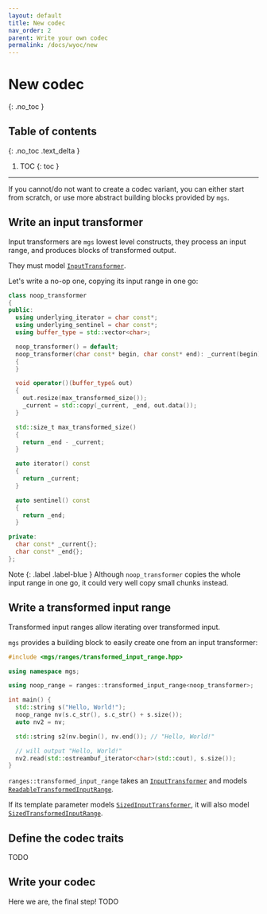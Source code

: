 ```yaml
---
layout: default
title: New codec
nav_order: 2
parent: Write your own codec
permalink: /docs/wyoc/new
---
```


# New codec
{: .no_toc }

## Table of contents
{: .no_toc .text_delta }

1. TOC
{: toc }

---

If you cannot/do not want to create a codec variant, you can either start from scratch, or use more abstract building blocks provided by `mgs`.

## Write an input transformer

Input transformers are `mgs` lowest level constructs, they process an input range, and produces blocks of transformed output.

They must model [`InputTransformer`](/docs/concepts/input_transformer).

Let's write a no-op one, copying its input range in one go:

```cpp
class noop_transformer
{
public:
  using underlying_iterator = char const*;
  using underlying_sentinel = char const*;
  using buffer_type = std::vector<char>;

  noop_transformer() = default;
  noop_transformer(char const* begin, char const* end): _current(begin), _end(end)
  {
  }

  void operator()(buffer_type& out)
  {
    out.resize(max_transformed_size());
    _current = std::copy(_current, _end, out.data());
  }

  std::size_t max_transformed_size()
  {
    return _end - _current;
  }

  auto iterator() const
  {
    return _current;
  }

  auto sentinel() const
  {
    return _end;
  }

private:
  char const* _current{};
  char const* _end{};
};
```

Note
{: .label .label-blue }
Although `noop_transformer` copies the whole input range in one go, it could very well copy small chunks instead.

## Write a transformed input range

Transformed input ranges allow iterating over transformed input.

`mgs` provides a building block to easily create one from an input transformer:

```cpp
#include <mgs/ranges/transformed_input_range.hpp>

using namespace mgs;

using noop_range = ranges::transformed_input_range<noop_transformer>;

int main() {
  std::string s("Hello, World!");
  noop_range nv(s.c_str(), s.c_str() + s.size());
  auto nv2 = nv;

  std::string s2(nv.begin(), nv.end()); // "Hello, World!"

  // will output "Hello, World!"
  nv2.read(std::ostreambuf_iterator<char>(std::cout), s.size());
}
```

`ranges::transformed_input_range` takes an [`InputTransformer`](/docs/concepts/input_transformer) and models [`ReadableTransformedInputRange`](/docs/concepts/readable_transformed_input_range).

If its template parameter models [`SizedInputTransformer`](/docs/concepts/sized_input_transformer), it will also model [`SizedTransformedInputRange`](/docs/concepts/sized_transformed_input_range).

## Define the codec traits

TODO

## Write your codec

Here we are, the final step! TODO

<!-- #### basic_codec -->
<!--  -->
<!-- `mgs::codecs::basic_codec<T>` is a helper class which defines, and properly constrains the following functions: -->
<!--  -->
<!-- * `make_encoder` -->
<!-- * `make_decoder` -->
<!-- * `encode` -->
<!-- * `decode` -->
<!--  -->
<!-- It expects a single template parameter, which must model the [`CodecTraits`]() concept. -->
<!--  -->
<!-- #### basic_transformed_input_adapter -->
<!--  -->
<!-- `mgs::adapters::basic_transformed_input_adapter<T>` is a helper class which defines functions and type aliases required by the [`IterableTransformedInputAdapter`]() concept. -->
<!-- The most important being: -->
<!--  -->
<!-- * `read` -->
<!-- * `begin` -->
<!-- * `end` -->
<!-- * `operator==`/`operator!=` -->
<!--  -->
<!-- This class will help you create `Encoder`s and `Decoder`s. -->
<!--  -->
<!-- It expects a single template parameter, which must model the [`InputTransformer`]() concept. -->
<!--  -->
<!-- Note -->
<!-- {: .label .label-blue } -->
<!-- If the template parameter also models [`SizedInputTransformer`](), `basic_transformed_input_adapter` will model [`SizedTransformedInputAdapter`]() as well. -->
<!--  -->
<!-- #### Example -->
<!--  -->
<!-- Here is a working example inspired from `mgs`' test suite. -->
<!--  -->
<!-- It is a no-op codec, but it uses the previously mentioned building blocks and can be copy-pasted to get started easily. -->
<!--  -->
<!-- ```cpp -->
<!-- #include <mgs/adapters/basic_transformed_input_adapter.hpp> -->
<!-- #include <mgs/codecs/basic_codec.hpp> -->
<!--  -->
<!-- class noop_transformer -->
<!-- { -->
<!-- public: -->
<!--   using underlying_iterator = char const*; -->
<!--   using underlying_sentinel = char const*; -->
<!--   using buffer_type = std::vector<char>; -->
<!--  -->
<!--   noop_transformer() = default; -->
<!--   noop_transformer(char const* begin, char const* end) -->
<!--     : _current(begin), _end(end) -->
<!--   { -->
<!--   } -->
<!--  -->
<!--   void operator()(buffer_type& out) -->
<!--   { -->
<!--     out.clear(); -->
<!--     while (_current != _end) -->
<!--       out.push_back(*_current++); -->
<!--   } -->
<!--  -->
<!--   std::size_t max_transformed_size() const -->
<!--   { -->
<!--     return _end - _current; -->
<!--   } -->
<!--  -->
<!-- private: -->
<!--   char const* _current{}; -->
<!--   char const* _end{}; -->
<!--  -->
<!--   friend bool operator==(noop_transformer const& lhs, -->
<!--                          noop_transformer const& rhs) -->
<!--   { -->
<!--     // A default-constructed value is a valid sentinel. -->
<!--     // As is the usual past-the-end iterator. Must check both cases. -->
<!--     if (lhs._current == lhs._end || rhs._current == rhs._end) -->
<!--       return lhs._current == lhs._end && rhs._current == rhs._end; -->
<!--     return lhs._current == rhs._current; -->
<!--   } -->
<!-- }; -->
<!--  -->
<!-- bool operator!=(noop_transformer const& lhs, -->
<!--                 noop_transformer const& rhs) -->
<!-- { -->
<!--   return !(lhs == rhs); -->
<!-- } -->
<!--  -->
<!-- using noop_adapter = mgs::adapters::basic_transformed_input_adapter<noop_transformer>; -->
<!--  -->
<!-- struct noop_codec_traits -->
<!-- { -->
<!--   using default_encoded_output = std::string; -->
<!--   using default_decoded_output = std::string; -->
<!--  -->
<!--   static auto make_encoder(char const* begin, char const* end){ -->
<!--     return noop_adapter(begin, end); -->
<!--   } -->
<!--  -->
<!--   static auto make_decoder(char const* begin, char const* end){ -->
<!--     return noop_adapter(begin, end); -->
<!--   } -->
<!-- }; -->
<!--  -->
<!-- using noop_codec = mgs::codecs::basic_codec<noop_codec_traits>; -->
<!--  -->
<!-- int main() { -->
<!--   auto str = noop_codec::encode("Hello, World!"); -->
<!--   // str == "Hello, World!" -->
<!-- } -->
<!-- ``` -->
